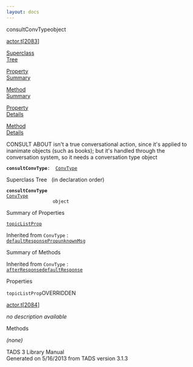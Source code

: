 ```yaml
---
layout: docs
---
```

<span class="title">consultConvType</span><span class="type">object</span>

[actor.t](../file/actor.t.html)\[[2083](../source/actor.t.html#2083)\]

[Superclass  
Tree](#_SuperClassTree_)

[Property  
Summary](#_PropSummary_)

[Method  
Summary](#_MethodSummary_)

[Property  
Details](#_Properties_)

[Method  
Details](#_Methods_)

<div class="fdesc">

CONSULT ABOUT isn't a true conversational action, since it's applied to
inanimate objects (such as books); but it's handled through the
conversation system, so it needs a conversation type object

**`consultConvType`**` :   `[`ConvType`](../object/ConvType.html)

</div>

<span id="_SuperClassTree_"></span>

<div class="mjhd">

<span class="hdln">Superclass Tree</span>   (in declaration order)

</div>

**`consultConvType`**  
[`ConvType`](../object/ConvType.html)  
`                 object`  
<span id="_PropSummary_"></span>

<div class="mjhd">

<span class="hdln">Summary of Properties</span>  

</div>

[`topicListProp`](#topicListProp)

Inherited from `ConvType` :  
[`defaultResponseProp`](../object/ConvType.html#defaultResponseProp)[`unknownMsg`](../object/ConvType.html#unknownMsg)

<span id="_MethodSummary_"></span>

<div class="mjhd">

<span class="hdln">Summary of Methods</span>  

</div>



Inherited from `ConvType` :  
[`afterResponse`](../object/ConvType.html#afterResponse)[`defaultResponse`](../object/ConvType.html#defaultResponse)

<span id="_Properties_"></span>

<div class="mjhd">

<span class="hdln">Properties</span>  

</div>

<span id="topicListProp"></span>

`topicListProp`<span class="rem">OVERRIDDEN</span>

[actor.t](../file/actor.t.html)\[[2084](../source/actor.t.html#2084)\]

<div class="desc">

*no description available*

</div>

<span id="_Methods_"></span>

<div class="mjhd">

<span class="hdln">Methods</span>  

</div>

*(none)*

<div class="ftr">

TADS 3 Library Manual  
Generated on 5/16/2013 from TADS version 3.1.3

</div>
